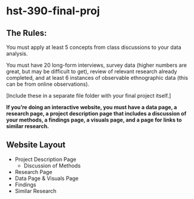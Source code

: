# hst-390-final-proj

## The Rules:

You must apply at least 5 concepts from class discussions to your data analysis.

You must have 20 long-form interviews, survey data (higher numbers are great, but may be difficult to get), review of relevant research already completed, and at least 6 instances of observable ethnographic data (this can be from online observations).

[Include these in a separate file folder with your final project itself.]

**If you’re doing an interactive website, you must have a data page, a research page, a project description page that includes a discussion of your methods, a findings page, a visuals page, and a page for links to similar research.**

## Website Layout

- Project Description Page
  - Discussion of Methods
- Research Page
- Data Page & Visuals Page
- Findings
- Similar Research
